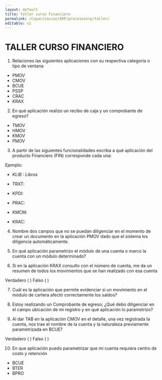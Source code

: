```yaml
---
layout: default
title: Taller curso Financiero
permalink: /Capacitacion/ERP/procesoserp/taller/
editable: si
---
```


# TALLER CURSO FINANCIERO


1) Relaciones las siguientes aplicaciones con su respectiva categoría o tipo de ventana  

- PMOV   
- CMOV   
- BCUE     
- PSSP       
- CRAC     
- KRAX  

2) En qué aplicación realizo un recibo de caja y un comprobante de egreso?  

- TMOV  
- HMOV  
- KMOV  
- PMOV  

3) A partir de las siguientes funcionalidades escriba a qué aplicación del producto Financiero (FIN) corresponde cada una:  

Ejemplo:  

- _KLIB : Libros_  

- TRXT:  
- KPDI:  
- PRAC:  
- KMCM:  
- KRAC:  

4) Nombre dos campos que no se puedan diligenciar en el momento de crear un documento en la aplicación PMOV dado que el sistema los diligencia automáticamente.  

5) En qué aplicación parametrizo el módulo de una cuenta o marco la cuenta con un módulo determinado?  

6) Si en la aplicación KRAX consulto con el número de cuenta, me da un resumen de todos los movimientos que se han realizado con esa cuenta  

Verdadero ( ) Falso ( )  

7) Cuál es la aplicación que permite evidenciar si un movimiento en el módulo de cartera afectó correctamente los saldos?  

8) Estoy realizando un Comprobante de egreso; ¿Qué debo diligenciar en el campo ubicación de mi registro y en qué aplicación lo parametrizo?  

9) Al dar TAB en la aplicación CMOV en el detalle, una vez registrada la cuenta, nos trae el nombre de la cuenta y la naturaleza previamente parametrizada en BCUE?  

Verdadero ( ) Falso ( )  

10) En que aplicación puedo parametrizar que mi cuenta requiera centro de costo y retención

- BCUE
- BTER
- BPRO  






